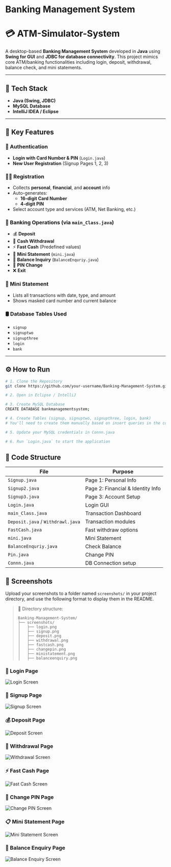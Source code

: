 # Banking Management System

# 💳 ATM-Simulator-System 

A desktop-based **Banking Management System** developed in **Java** using **Swing for GUI** and **JDBC for database connectivity**. This project mimics core ATM/banking functionalities including login, deposit, withdrawal, balance check, and mini statements.

---

## 🧰 Tech Stack

- **Java (Swing, JDBC)**
- **MySQL Database**
- **IntelliJ IDEA / Eclipse**

---

## 📌 Key Features

### 🧾 Authentication
- **Login with Card Number & PIN** (`Login.java`)
- **New User Registration** (Signup Pages 1, 2, 3)

### 🧑‍💼 Registration
- Collects **personal**, **financial**, and **account** info
- Auto-generates:
  - **16-digit Card Number**
  - **4-digit PIN**
- Select account type and services (ATM, Net Banking, etc.)

### 🏦 Banking Operations (via `main_Class.java`)
- 💰 **Deposit**
- 💸 **Cash Withdrawal**
- ⚡ **Fast Cash** (Predefined values)
- 🧾 **Mini Statement** (`mini.java`)
- 💼 **Balance Inquiry** (`BalanceEnquriy.java`)
- 🔐 **PIN Change**
- ❌ **Exit**

### 📄 Mini Statement
- Lists all transactions with date, type, and amount
- Shows masked card number and current balance

### 🛢️ Database Tables Used
- `signup`
- `signuptwo`
- `signupthree`
- `login`
- `bank`

---

## ⚙️ How to Run

```bash
# 1. Clone the Repository
git clone https://github.com/your-username/Banking-Management-System.git

# 2. Open in Eclipse / IntelliJ

# 3. Create MySQL Database
CREATE DATABASE bankmanagementsystem;

# 4. Create Tables (signup, signuptwo, signupthree, login, bank)
# You'll need to create them manually based on insert queries in the code.

# 5. Update your MySQL credentials in Connn.java

# 6. Run `Login.java` to start the application
```

## 🧠 Code Structure

| File                    | Purpose                          |
|-------------------------|----------------------------------|
| `Signup.java`           | Page 1: Personal Info            |
| `Signup2.java`          | Page 2: Financial & Identity Info|
| `Signup3.java`          | Page 3: Account Setup            |
| `Login.java`            | Login GUI                        |
| `main_Class.java`       | Transaction Dashboard            |
| `Deposit.java` / `Withdrawl.java` | Transaction modules    |
| `FastCash.java`         | Fast withdraw options            |
| `mini.java`             | Mini Statement                   |
| `BalanceEnquriy.java`   | Check Balance                    |
| `Pin.java`              | Change PIN                       |
| `Connn.java`            | DB Connection setup              |



## 📸 Screenshots

Upload your screenshots to a folder named `screenshots/` in your project directory, and use the following format to display them in the README.

> 📁 Directory structure:
>
> ```
> Banking-Management-System/
> ├── screenshots/
> │   ├── login.png
> │   ├── signup.png
> │   ├── deposit.png
> │   ├── withdrawal.png
> │   ├── fastcash.png
> │   ├── changepin.png
> │   ├── ministatement.png
> │   ├── balanceenquiry.png
> ```

### 🔑 Login Page
![Login Screen](screenshots/login.png)

### 📝 Signup Page
![Signup Screen](screenshots/signup.png)

### 💰 Deposit Page
![Deposit Screen](screenshots/deposit.png)

### 💸 Withdrawal Page
![Withdrawal Screen](screenshots/withdrawal.png)

### ⚡ Fast Cash Page
![Fast Cash Screen](screenshots/fastcash.png)

### 🔐 Change PIN Page
![Change PIN Screen](screenshots/changepin.png)

### 📋 Mini Statement Page
![Mini Statement Screen](screenshots/ministatement.png)

### 💼 Balance Enquiry Page
![Balance Enquiry Screen](screenshots/atm.png)


